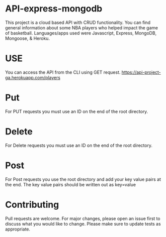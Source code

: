 # API-express-mongodb
This project is a cloud based API with CRUD functionality. You can find general information about some NBA players who helped impact the game of basketball. Languages/apps used were Javascript, Express, MongoDB, Mongoose, & Heroku.

# USE

You can access the API from the CLI using GET request.
https://api-project-ga.herokuapp.com/players

# Put
For PUT requests you must use an ID on the end of the root directory.

# Delete 
For Delete requests you must use an ID on the end of the root directory.

# Post
For Post requests you use the root directory and add your key value pairs at the end. The key value pairs should be written out as key=value


# Contributing
Pull requests are welcome. For major changes, please open an issue first to discuss what you would like to change.
Please make sure to update tests as appropriate.
